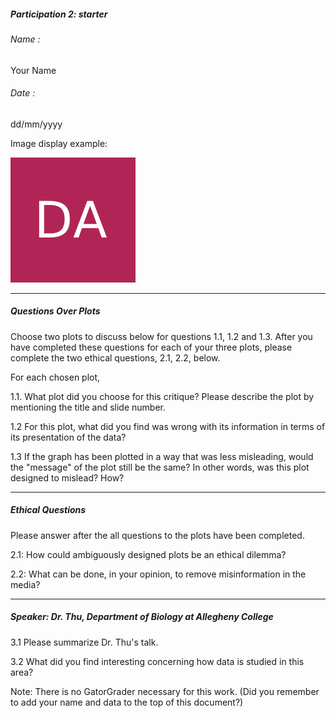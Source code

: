 ##### Participation 2: starter

###### Name :
Your Name

###### Date :
dd/mm/yyyy


Image display example:

![CS301](graphics/cs301.png)

---
##### Questions Over Plots

Choose two plots to discuss below for questions 1.1, 1.2 and 1.3. After you have completed these questions for each of your three plots, please complete the two ethical questions, 2.1, 2.2, below.


For each chosen plot,

  1.1. What plot did you choose for this critique? Please describe the plot by mentioning the title and slide number.

  1.2 For this plot, what did you find was wrong with its information in terms of its presentation of the data?

  1.3 If the graph has been plotted in a way that was less misleading, would the "message" of the plot still be the same? In other words, was this plot designed to mislead? How?

---

##### Ethical Questions

Please answer after the all questions to the plots have been completed.

 2.1: How could ambiguously designed plots be an ethical dilemma?

 2.2: What can be done, in your opinion, to remove misinformation in the media?

---
##### Speaker: Dr. Thu, Department of Biology at Allegheny College

3.1 Please summarize Dr. Thu's talk.

3.2 What did you find interesting concerning how data is studied in this area?


Note: There is no GatorGrader necessary for this work.
(Did you remember to add your name and data to the top of this document?)
